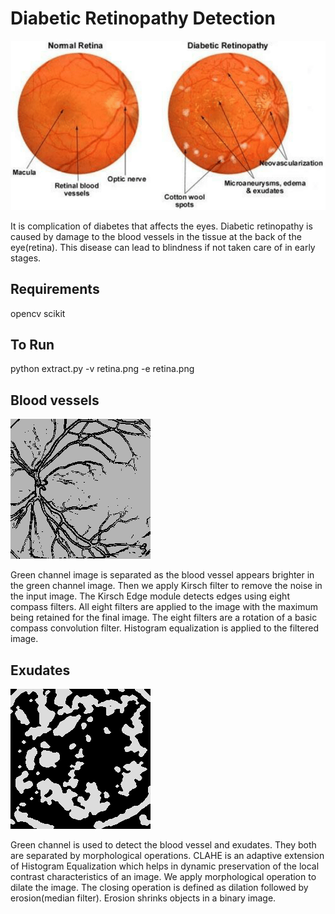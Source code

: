 # Diabetic Retinopathy Detection

![alt text](image.png)

It is complication of diabetes that affects the eyes. Diabetic retinopathy is caused by damage to the blood vessels in the tissue at the back of the eye(retina). This disease can lead to blindness if not taken care of in early stages.


## Requirements

opencv
scikit

## To Run

python extract.py -v retina.png -e retina.png


## Blood vessels

![alt text](retinaVessels.png)

Green channel image is separated as the blood vessel appears brighter in the green channel image. Then we apply Kirsch filter to remove the noise in the input image. The Kirsch Edge module detects edges using eight compass filters. All eight filters are applied to the image with the maximum being retained for the final image. The eight filters are a rotation of a basic compass convolution filter. Histogram equalization is applied to the filtered image.


## Exudates

![alt text](retinaExudates.png)

Green channel is used to detect the blood vessel and exudates. They both are separated by morphological operations. CLAHE is an adaptive extension of Histogram Equalization which helps in dynamic preservation of the local contrast characteristics of an image. We apply morphological operation to dilate the image. The closing operation is defined as dilation followed by erosion(median filter). Erosion shrinks objects in a binary image.